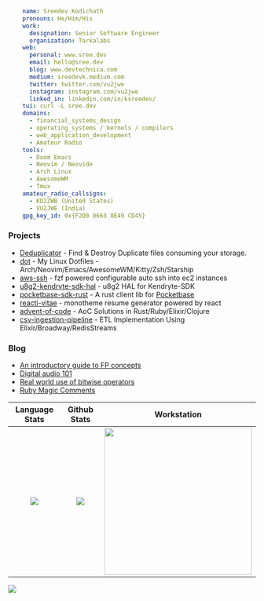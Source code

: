 ```yaml
    name: Sreedev Kodichath
    pronouns: He/Him/His
    work:
      designation: Senior Software Engineer
      organization: Tarkalabs
    web:
      personal: www.sree.dev
      email: hello@sree.dev
      blog: www.devtechnica.com
      medium: sreedevk.medium.com
      twitter: twitter.com/vu2jwe
      instagram: instagram.com/vu2jwe
      linked_in: linkedin.com/in/ksreedev/
    tui: curl -L sree.dev
    domains:
      - financial_systems_design
      - operating_systems / kernels / compilers
      - web_application_development
      - Amateur Radio
    tools:
      - Doom Emacs
      - Neovim / Neovide
      - Arch Linux
      - AwesomeWM
      - Tmux
    amateur_radio_callsigns:
      - KD2ZWB (United States)
      - VU2JWE (India)
    gpg_key_id: 0x{F2D0 0663 8E49 CD45}
```
### Projects
- [Deduplicator](https://github.com/sreedevk/deduplicator) - Find & Destroy Duplicate files consuming your storage.
- [dot](https://github.com/sreedevk/dot) - My Linux Dotfiles - Arch/Neovim/Emacs/AwesomeWM/Kitty/Zsh/Starship
- [aws-ssh](https://github.com/sreedevk/aws-ssh) - fzf powered configurable auto ssh into ec2 instances
- [u8g2-kendryte-sdk-hal](https://github.com/sreedevk/u8g2-kendryte-sdk-hal) - u8g2 HAL for Kendryte-SDK
- [pocketbase-sdk-rust](https://github.com/sreedevk/pocketbase-sdk-rust) - A rust client lib for [Pocketbase](https://pocketbase.io/)
- [reacti-vitae](https://github.com/sreedevk/reacti-vitae) - monotheme resume generator powered by react
- [advent-of-code](https://github.com/sreedevk/advent-of-code) - AoC Solutions in Rust/Ruby/Elixir/Clojure
- [csv-ingestion-pipeline](https://github.com/sreedevk/csv-ingestion-pipeline) - ETL Implementation Using Elixir/Broadway/RedisStreams

### Blog
- [An introductory guide to FP concepts](https://medium.com/tarkalabs/an-introductory-guide-to-functional-programming-concepts-5d23abf0b03a)
- [Digital audio 101](https://medium.com/tarkalabs/digital-audio-101-playing-audio-from-a-microcontroller-5df1463616c)
- [Real world use of bitwise operators](https://medium.com/tarkalabs/real-world-uses-of-bitwise-operators-c41429df507f)
- [Ruby Magic Comments](https://medium.com/tarkalabs/all-you-need-to-know-about-comments-in-ruby-97d991714cf3)

Language Stats             |  Github Stats             |  Workstation
:-------------------------:|:-------------------------:|:-------------------------:
![](https://github-readme-stats.vercel.app/api/top-langs/?username=sreedevk&hide=javascript,html,erlang,scss,css,QML&langs_count=10&theme=midnight-purple&layout=compact)  | ![](https://github-readme-stats.vercel.app/api?username=sreedevk&theme=midnight-purple&count_private=true&show_icons=true) | <img src="https://user-images.githubusercontent.com/36154121/143623562-0ab62d26-c808-4925-b815-e2baa6f83f2e.jpg" width="300" />

![](https://activity-graph.herokuapp.com/graph?username=sreedevk&theme=react-dark)
